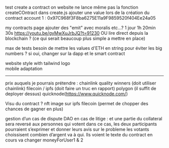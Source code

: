 test create a contract on website
ne lance même pas la fonction createCOntract dans create.js
ajouter une value lors de la création du contract
account 1 : 0x97C968f3F8ba6275E11a9F9859520f404Ee24a05

my contracts page
ajouter des "emit" avec moralis etc...?
1 jour 1h 20min 30s https://youtu.be/gyMwXuJrbJQ?t=91230
OU lire direct depuis la blockchain ? (ce qui serait beaucoup plus simple a mettre en place)

max de tests
besoin de mettre les values d'ETH en string pour éviter les big numbers ? si oui, changer sur la dapp et le smart contract

website style with tailwind
logo  
mobile adaptation

---

prix auquels je pourrais prétendre :
chainlink quality winners (doit utiliser chainlink)
filecoin / ipfs (doit faire un truc en rapport)
polygon (il suffit de deployer dessus)
quicknode(https://www.quicknode.com/)

Visu du contract ?
nft
image sur ipfs
filecoin (permet de chopper des chances de gagner en plus)

gestion d’un cas de dispute
DAO en cas de litige :
et une partie du collateral sera reversé aux personnes qui votent
dans ce cas, les deux participants pourraient s’exprimer et donner leurs avis sur le probleme
les votants choissisent combien d’argent va à qui.
Ils voient le texte du contract en cours
va changer moneyForUser1 & 2
